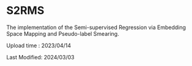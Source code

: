 # S2RMS
The implementation of the Semi-supervised Regression via Embedding Space Mapping and Pseudo-label Smearing.

Upload time : 2023/04/14

Last Modified: 2024/03/03
